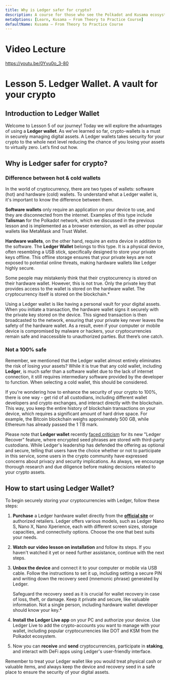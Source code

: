 ```yaml
---
title: Why is Ledger safer for crypto?
description: A course for those who see the Polkadot and Kusama ecosystem for the first time.
metaOptions: [Learn, Kusama — From Theory to Practice Course]
defaultName: Kusama — From Theory to Practice Course
---
```


# Video Lecture

https://youtu.be/0Yvu0o_3-80

# Lesson 5. Ledger Wallet. A vault for your crypto

## Introduction to Ledger Wallet

Welcome to Lesson 5 of our journey! Today we will explore the advantages of using a **Ledger wallet**. As we’ve learned so far, crypto-wallets is a must in securely managing digital assets. A Ledger wallets takes security for your crypto to the whole next level reducing the chance of you losing your assets to virtually zero. Let’s find out how.

## Why is Ledger safer for crypto?

### **Difference between hot & cold wallets**

In the world of cryptocurrency, there are two types of wallets: software (hot) and hardware (cold) wallets. To understand what a Ledger wallet is, it's important to know the difference between them.

**Software wallets** only require an application on your device to use, and they are disconnected from the internet. Examples of this type include **Talisman** for the Polkadot network, which we discussed in the previous lesson and is implemented as a browser extension, as well as other popular wallets like MetaMask and Trust Wallet.

**Hardware wallets**, on the other hand, require an extra device in addition to the software. The **Ledger Wallet** belongs to this type. It is a physical device, often resembling a USB stick, specifically designed to store your private keys offline. This offline storage ensures that your private keys are not exposed to potential online threats, making hardware wallets like Ledger highly secure.

<robo-academy-note type="note">
Some people may mistakenly think that their cryptocurrency is stored on their hardware wallet. However, this is not true. Only the private key that provides access to the wallet is stored on the hardware wallet. The cryptocurrency itself is stored on the blockchain.*
</robo-academy-note>

Using a Ledger wallet is like having a personal vault for your digital assets. When you initiate a transaction, the hardware wallet signs it securely with the private key stored on the device. This signed transaction is then broadcasted to the network, ensuring that your private key never leaves the safety of the hardware wallet. As a result, even if your computer or mobile device is compromised by malware or hackers, your cryptocurrencies remain safe and inaccessible to unauthorized parties. But there’s one catch.

### **Not a 100% safe**

Remember, we mentioned that the Ledger wallet almost entirely eliminates the risk of losing your assets? While it is true that any cold wallet, including **Ledger**, is much safer than a software wallet due to the lack of internet connection, it still requires intermediary software provided by the developer to function. When selecting a cold wallet, this should be considered.

If you're wondering how to enhance the security of your crypto to 100%, there is one way - get rid of all custodians, including different wallet developers and crypto exchanges, and interact directly with the blockchain. This way, you keep the entire history of blockchain transactions on your device, which requires a significant amount of hard drive space. For example, the Bitcoin blockchain weighs approximately 500 GB, while Ethereum has already passed the 1 TB mark.

Please note that **Ledger wallet** recently [faced criticism](https://www.coindesk.com/tech/2023/05/16/ledger-bats-back-criticism-of-new-wallet-recovery-service/) for its new "Ledger Recover" feature, where encrypted seed phrases are stored with third-party custodians. While Ledger's leadership has defended the offering as optional and secure, telling that users have the choice whether or not to participate in this service, some users in the crypto community have expressed concerns about privacy and security implications. As always, we encourage thorough research and due diligence before making decisions related to your crypto assets.

## How to start using Ledger Wallet?

To begin securely storing your cryptocurrencies with Ledger, follow these steps:

1. **Purchase** a Ledger hardware wallet directly from the **[official site](https://www.ledger.com/)** or authorized retailers. Ledger offers various models, such as Ledger Nano S, Nano X, Nano Xperience, each with different screen sizes, storage capacities, and connectivity options. Choose the one that best suits your needs.
2. **Watch our video lesson on installation** and follow its steps. If you haven't watched it yet or need further assistance, continue with the next steps.
3. **Unbox the device** and connect it to your computer or mobile via USB cable. Follow the instructions to set it up, including setting a secure PIN and writing down the recovery seed (mnemonic phrase) generated by Ledger.
    
    <robo-academy-note type="note">Safeguard the recovery seed as it is crucial for wallet recovery in case of loss, theft, or damage. Keep it private and secure, like valuable information. Not a single person, including hardware wallet developer should know your key.*
    </robo-academy-note> 
4. **Install the Ledger Live app** on your PC and authorize your device. Use Ledger Live to add the crypto-accounts you want to manage with your wallet, including popular cryptocurrencies like DOT and KSM from the Polkadot ecosystem.
5. Now you can **receive** and **send** cryptocurrencies, participate in **staking**, and interact with DeFi apps using Ledger's user-friendly interface.

Remember to treat your Ledger wallet like you would treat physical cash or valuable items, and always keep the device and recovery seed in a safe place to ensure the security of your digital assets.
